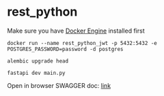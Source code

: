 # rest_python

Make sure you have [Docker Engine](https://docs.docker.com/engine/install/) installed first

```shell
docker run --name rest_python_jwt -p 5432:5432 -e POSTGRES_PASSWORD=password -d postgres
```

```shell
alembic upgrade head
```

```shell
fastapi dev main.py
```

Open in browser SWAGGER doc: [link](http://127.0.0.1:8000/docs#/)